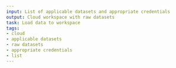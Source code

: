 ```yaml
---
input: List of applicable datasets and appropriate credentials
output: Cloud workspace with raw datasets
task: Load data to workspace
tags:
- cloud
- applicable datasets
- raw datasets
- appropriate credentials
- list
---
```

